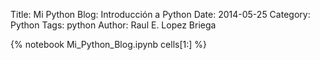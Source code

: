 Title: Mi Python Blog: Introducción a Python 
Date: 2014-05-25 
Category: Python
Tags: python
Author: Raul E. Lopez Briega

{% notebook Mi_Python_Blog.ipynb cells[1:] %}